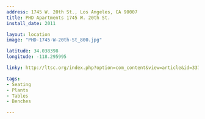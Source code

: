 ```yaml
---
address: 1745 W. 20th St., Los Angeles, CA 90007
title: PHD Apartments 1745 W. 20th St.
install_date: 2011

layout: location
image: "PHD-1745-W-20th-St_800.jpg"

latitude: 34.038398
longitude: -118.295995

linky: http://ltsc.org/index.php?option=com_content&view=article&id=337

tags:	
- Seating
- Plants
- Tables
- Benches

---
```

